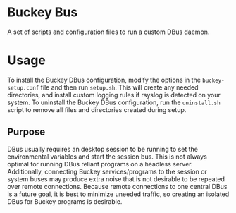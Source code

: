 # Buckey Bus
A set of scripts and configuration files to run a custom DBus daemon.
# Usage
To install the Buckey DBus configuration, modify the options in the `buckey-setup.conf` file and then run `setup.sh`. This will create any needed directories, and install custom logging rules if rsyslog is detected on your system.
To uninstall the Buckey DBus configuration, run the `uninstall.sh` script to remove all files and directories created during setup.


## Purpose
DBus usually requires an desktop session to be running to set the environmental variables and start the session bus. This is not always optimal for running DBus reliant programs on a headless server. Additionally, connecting Buckey services/programs to the session or system buses may produce extra noise that is not desirable to be repeated over remote connections. Because remote connections to one central DBus is a future goal, it is best to minimize uneeded traffic, so creating an isolated DBus for Buckey programs is desirable.
